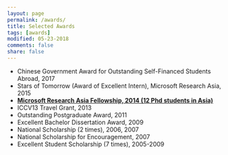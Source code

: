 ```yaml
---
layout: page
permalink: /awards/
title: Selected Awards
tags: [awards]
modified: 05-23-2018
comments: false
share: false
---
```

<ul>
  <li>Chinese Government Award for Outstanding Self-Financed Students Abroad, 2017</li>
  <li>Stars of Tomorrow (Award of Excellent Intern), Microsoft Research Asia, 2015</li>
  <li><a href="https://www.microsoft.com/en-us/research/academic-program/fellowships-microsoft-research-asia/" target="_blank"><b>Microsoft Research Asia Fellowship, 2014 (12 Phd students in Asia)</b></a></li>
  <li>ICCV13 Travel Grant, 2013</li>
  <li>Outstanding Postgraduate Award, 2011</li>
  <li>Excellent Bachelor Dissertation Award, 2009</li>
  <li>National Scholarship (2 times), 2006, 2007</li>
  <li>National Scholarship for Encouragement, 2007</li>
  <li>Excellent Student Scholarship (7 times), 2005-2009</li>
</ul>
